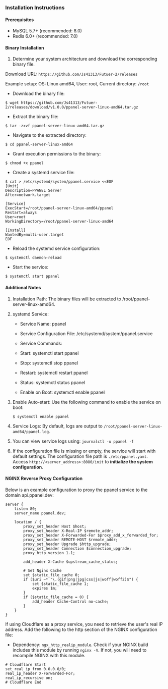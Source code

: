 ### Installation Instructions

#### Prerequisites
- MySQL 5.7+ (recommended: 8.0)
- Redis 6.0+ (recommended: 7.0)

#### Binary Installation

1. Determine your system architecture and download the corresponding binary file.

Download URL: `https://github.com/Js41313/Futuer-2/releases`

Example setup: OS: Linux amd64, User: root, Current directory: `/root`

- Download the binary file:

```shell
$ wget https://github.com/Js41313/Futuer-2/releases/download/v1.0.0/ppanel-server-linux-amd64.tar.gz
```

- Extract the binary file:

```shell
$ tar -zxvf ppanel-server-linux-amd64.tar.gz
```

- Navigate to the extracted directory:

```shell
$ cd ppanel-server-linux-amd64
```

- Grant execution permissions to the binary:

```shell
$ chmod +x ppanel
```

- Create a systemd service file:

```shell
$ cat > /etc/systemd/system/ppanel.service <<EOF
[Unit]
Description=PPANEL Server
After=network.target

[Service]
ExecStart=/root/ppanel-server-linux-amd64/ppanel
Restart=always
User=root
WorkingDirectory=/root/ppanel-server-linux-amd64

[Install]
WantedBy=multi-user.target
EOF
```

- Reload the systemd service configuration:

```shell
$ systemctl daemon-reload
```
- Start the service:

```shell
$ systemctl start ppanel
```

#### Additional Notes

1. Installation Path: The binary files will be extracted to /root/ppanel-server-linux-amd64.

2. systemd Service:
   - Service Name: ppanel
   
   - Service Configuration File: /etc/systemd/system/ppanel.service
   
   - Service Commands:
   
   - Start: systemctl start ppanel
   
   - Stop: systemctl stop ppanel
   
   - Restart: systemctl restart ppanel
   
   - Status: systemctl status ppanel
   
   - Enable on Boot: systemctl enable ppanel

3. Enable Auto-start: Use the following command to enable the service on boot:
    ```shell
    $ systemctl enable ppanel
    ```
4. Service Logs: By default, logs are output to `/root/ppanel-server-linux-amd64/ppanel.log`.

5. You can view service logs using: `journalctl -u ppanel -f`
6. If the configuration file is missing or empty, the service will start with default settings. The configuration file path is `./etc/ppanel.yaml`. Access `http://<server_address>:8080/init` to **initialize the system configuration**.

#### NGINX Reverse Proxy Configuration

Below is an example configuration to proxy the ppanel service to the domain api.ppanel.dev:

```nginx
server {
    listen 80;
    server_name ppanel.dev;

    location / {
        proxy_set_header Host $host;
        proxy_set_header X-Real-IP $remote_addr;
        proxy_set_header X-Forwarded-For $proxy_add_x_forwarded_for;
        proxy_set_header REMOTE-HOST $remote_addr;
        proxy_set_header Upgrade $http_upgrade;
        proxy_set_header Connection $connection_upgrade;
        proxy_http_version 1.1;
        
        add_header X-Cache $upstream_cache_status;
        
        # Set Nginx Cache
        set $static_file_cache 0;
        if ($uri ~* "\.(gif|png|jpg|css|js|woff|woff2)$") {
            set $static_file_cache 1;
            expires 1m;
        }
        if ($static_file_cache = 0) {
            add_header Cache-Control no-cache;
        }
    }
}
```

If using Cloudflare as a proxy service, you need to retrieve the user's real IP address. Add the following to the http section of the NGINX configuration file:

- Dependency: `ngx_http_realip_module`. Check if your NGINX build includes this module by running `nginx -V`. If not, you will need to recompile NGINX with this module.

```nginx
# Cloudflare Start
set_real_ip_from 0.0.0.0/0;
real_ip_header X-Forwarded-For;
real_ip_recursive on;
# Cloudflare End
```